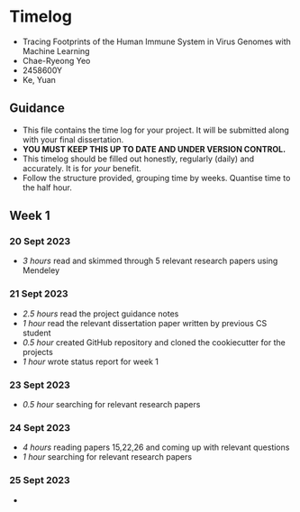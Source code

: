 # Timelog

* Tracing Footprints of the Human Immune System in Virus Genomes with Machine Learning
* Chae-Ryeong Yeo
* 2458600Y
* Ke, Yuan

## Guidance

* This file contains the time log for your project. It will be submitted along with your final dissertation.
* **YOU MUST KEEP THIS UP TO DATE AND UNDER VERSION CONTROL.**
* This timelog should be filled out honestly, regularly (daily) and accurately. It is for *your* benefit.
* Follow the structure provided, grouping time by weeks.  Quantise time to the half hour.

## Week 1

### 20 Sept 2023
* *3 hours* read and skimmed through 5 relevant research papers using Mendeley

### 21 Sept 2023

* *2.5 hours* read the project guidance notes
* *1 hour* read the relevant dissertation paper written by previous CS student
* *0.5 hour* created GitHub repository and cloned the cookiecutter for the projects
* *1 hour* wrote status report for week 1

### 23 Sept 2023

* *0.5 hour* searching for relevant research papers

### 24 Sept 2023

* *4 hours* reading papers 15,22,26 and coming up with relevant questions
* *1 hour* searching for relevant research papers

### 25 Sept 2023

*
